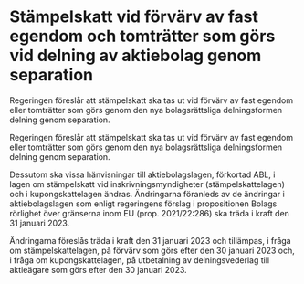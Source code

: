 # Stämpelskatt vid förvärv av fast egendom och tomträtter som görs vid delning av aktiebolag genom separation

Regeringen föreslår att stämpelskatt ska tas ut vid förvärv av fast egendom eller tomträtter som görs genom den nya bolagsrättsliga delningsformen delning genom separation.

Regeringen föreslår att stämpelskatt ska tas ut vid förvärv av fast egendom eller tomträtter som görs genom den nya bolagsrättsliga delningsformen delning genom separation.

Dessutom ska vissa hänvisningar till aktiebolagslagen, förkortad ABL, i lagen om stämpelskatt vid inskrivningsmyndigheter (stämpelskattelagen) och i kupongskattelagen ändras. Ändringarna föranleds av de ändringar i aktiebolagslagen som enligt regeringens förslag i propositionen Bolags rörlighet över gränserna inom EU (prop. 2021/22:286) ska träda i kraft den 31 januari 2023.

Ändringarna föreslås träda i kraft den 31 januari 2023 och tillämpas, i
fråga om stämpelskattelagen, på förvärv som görs efter den 30 januari
2023 och, i fråga om kupongskattelagen, på utbetalning av delningsvederlag till aktieägare som görs efter den 30 januari 2023.
